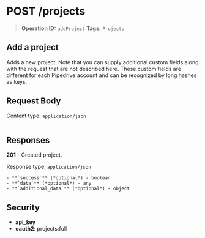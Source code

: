 # POST /projects

> **Operation ID:** `addProject`
> **Tags:** `Projects`

## Add a project

Adds a new project. Note that you can supply additional custom fields along with the request that are not described here. These custom fields are different for each Pipedrive account and can be recognized by long hashes as keys.

## Request Body

Content type: `application/json`

```

```

## Responses

**201** - Created project.

Response type: `application/json`

```
- **`success`** (*optional*) - boolean
- **`data`** (*optional*) - any
- **`additional_data`** (*optional*) - object

```


## Security

- **api_key**
- **oauth2**: projects:full